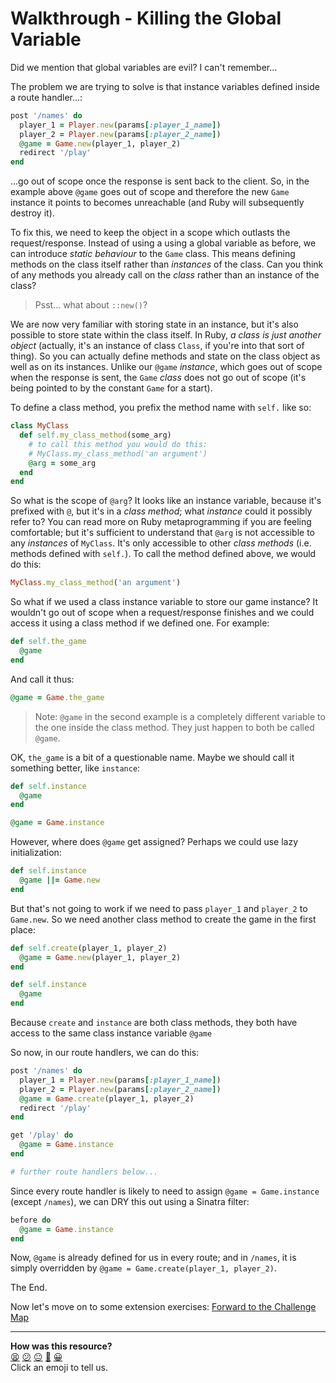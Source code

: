 # Walkthrough - Killing the Global Variable

Did we mention that global variables are evil?  I can't remember...

The problem we are trying to solve is that instance variables defined inside a route handler...:
```ruby
post '/names' do
  player_1 = Player.new(params[:player_1_name])
  player_2 = Player.new(params[:player_2_name])
  @game = Game.new(player_1, player_2)
  redirect '/play'
end
```
...go out of scope once the response is sent back to the client.  So, in the example above `@game` goes out of scope and therefore the new `Game` instance it points to becomes unreachable (and Ruby will subsequently destroy it).

To fix this, we need to keep the object in a scope which outlasts the request/response.  Instead of using a using a global variable as before, we can introduce *static behaviour* to the `Game` class.  This means defining methods on the class itself rather than _instances_ of the class.  Can you think of any methods you already call on the _class_ rather than an instance of the class?

>  Psst... what about `::new()`?

We are now very familiar with storing state in an instance, but it's also possible to store state within the class itself.  In Ruby, _a class is just another object_ (actually, it's an instance of class `Class`, if you're into that sort of thing).  So you can actually define methods and state on the class object as well as on its instances.  Unlike our `@game` _instance_, which goes out of scope when the response is sent, the `Game` _class_ does not go out of scope (it's being pointed to by the constant `Game` for a start).

To define a class method, you prefix the method name with `self.` like so:
```ruby
class MyClass
  def self.my_class_method(some_arg)
    # to call this method you would do this:
    # MyClass.my_class_method('an argument')
    @arg = some_arg
  end
end
```

So what is the scope of `@arg`?  It looks like an instance variable, because it's prefixed with `@`, but it's in a _class method_; what _instance_ could it possibly refer to?  You can read more on Ruby metaprogramming if you are feeling comfortable; but it's sufficient to understand that `@arg` is not accessible to any _instances_ of `MyClass`.  It's only accessible to other _class methods_ (i.e. methods defined with `self.`).  To call the method defined above, we would do this:
```ruby
MyClass.my_class_method('an argument')
```

So what if we used a class instance variable to store our game instance?  It wouldn't go out of scope when a request/response finishes and we could access it using a class method if we defined one.  For example:

```ruby
def self.the_game
  @game
end
```
And call it thus:
```ruby
@game = Game.the_game
```
> Note: `@game` in the second example is a completely different variable to the one inside the class method.  They just happen to both be called `@game`.

OK, `the_game` is a bit of a questionable name.  Maybe we should call it something better, like `instance`:

```ruby
def self.instance
  @game
end
```
```ruby
@game = Game.instance
```

However, where does `@game` get assigned?  Perhaps we could use lazy initialization:

```ruby
def self.instance
  @game ||= Game.new
end
```
But that's not going to work if we need to pass `player_1` and `player_2` to `Game.new`.  So we need another class method to create the game in the first place:

```ruby
def self.create(player_1, player_2)
  @game = Game.new(player_1, player_2)
end

def self.instance
  @game
end
```
Because `create` and `instance` are both class methods, they both have access to the same class instance variable `@game`

So now, in our route handlers, we can do this:
```ruby
post '/names' do
  player_1 = Player.new(params[:player_1_name])
  player_2 = Player.new(params[:player_2_name])
  @game = Game.create(player_1, player_2)
  redirect '/play'
end

get '/play' do
  @game = Game.instance
end

# further route handlers below...
```

Since every route handler is likely to need to assign `@game = Game.instance` (except `/names`), we can DRY this out using a Sinatra filter:
```ruby
before do
  @game = Game.instance
end
```
Now, `@game` is already defined for us in every route; and in `/names`, it is simply overridden by `@game = Game.create(player_1, player_2)`.

The End.

Now let's move on to some extension exercises:
[Forward to the Challenge Map](../README.md)

<!-- BEGIN GENERATED SECTION DO NOT EDIT -->

---

**How was this resource?**  
[😫](https://airtable.com/shrUJ3t7KLMqVRFKR?prefill_Repository=course&prefill_File=intro_to_the_web/walkthroughs/killing_the_global_variable.md&prefill_Sentiment=😫) [😕](https://airtable.com/shrUJ3t7KLMqVRFKR?prefill_Repository=course&prefill_File=intro_to_the_web/walkthroughs/killing_the_global_variable.md&prefill_Sentiment=😕) [😐](https://airtable.com/shrUJ3t7KLMqVRFKR?prefill_Repository=course&prefill_File=intro_to_the_web/walkthroughs/killing_the_global_variable.md&prefill_Sentiment=😐) [🙂](https://airtable.com/shrUJ3t7KLMqVRFKR?prefill_Repository=course&prefill_File=intro_to_the_web/walkthroughs/killing_the_global_variable.md&prefill_Sentiment=🙂) [😀](https://airtable.com/shrUJ3t7KLMqVRFKR?prefill_Repository=course&prefill_File=intro_to_the_web/walkthroughs/killing_the_global_variable.md&prefill_Sentiment=😀)  
Click an emoji to tell us.

<!-- END GENERATED SECTION DO NOT EDIT -->
